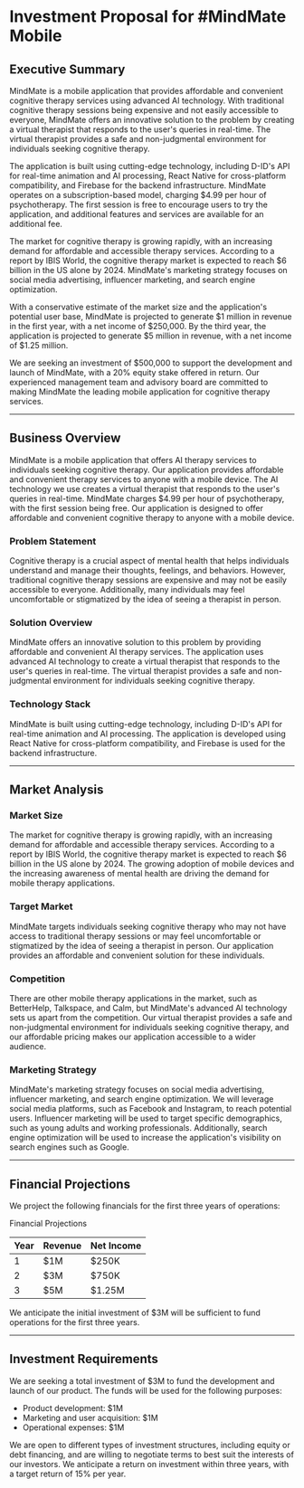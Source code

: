 # Investment Proposal for #MindMate Mobile

## Executive Summary

MindMate is a mobile application that provides affordable and convenient cognitive therapy services using advanced AI technology. With traditional cognitive therapy sessions being expensive and not easily accessible to everyone, MindMate offers an innovative solution to the problem by creating a virtual therapist that responds to the user's queries in real-time. The virtual therapist provides a safe and non-judgmental environment for individuals seeking cognitive therapy.

The application is built using cutting-edge technology, including D-ID's API for real-time animation and AI processing, React Native for cross-platform compatibility, and Firebase for the backend infrastructure. MindMate operates on a subscription-based model, charging $4.99 per hour of psychotherapy. The first session is free to encourage users to try the application, and additional features and services are available for an additional fee.

The market for cognitive therapy is growing rapidly, with an increasing demand for affordable and accessible therapy services. According to a report by IBIS World, the cognitive therapy market is expected to reach $6 billion in the US alone by 2024. MindMate's marketing strategy focuses on social media advertising, influencer marketing, and search engine optimization.

With a conservative estimate of the market size and the application's potential user base, MindMate is projected to generate $1 million in revenue in the first year, with a net income of $250,000. By the third year, the application is projected to generate $5 million in revenue, with a net income of $1.25 million.

We are seeking an investment of $500,000 to support the development and launch of MindMate, with a 20% equity stake offered in return. Our experienced management team and advisory board are committed to making MindMate the leading mobile application for cognitive therapy services.

---

## Business Overview

MindMate is a mobile application that offers AI therapy services to individuals seeking cognitive therapy. Our application provides affordable and convenient therapy services to anyone with a mobile device. The AI technology we use creates a virtual therapist that responds to the user's queries in real-time. MindMate charges $4.99 per hour of psychotherapy, with the first session being free. Our application is designed to offer affordable and convenient cognitive therapy to anyone with a mobile device.

### Problem Statement

Cognitive therapy is a crucial aspect of mental health that helps individuals understand and manage their thoughts, feelings, and behaviors. However, traditional cognitive therapy sessions are expensive and may not be easily accessible to everyone. Additionally, many individuals may feel uncomfortable or stigmatized by the idea of seeing a therapist in person.

### Solution Overview

MindMate offers an innovative solution to this problem by providing affordable and convenient AI therapy services. The application uses advanced AI technology to create a virtual therapist that responds to the user's queries in real-time. The virtual therapist provides a safe and non-judgmental environment for individuals seeking cognitive therapy.

### Technology Stack

MindMate is built using cutting-edge technology, including D-ID's API for real-time animation and AI processing. The application is developed using React Native for cross-platform compatibility, and Firebase is used for the backend infrastructure.

---

## Market Analysis

### Market Size

The market for cognitive therapy is growing rapidly, with an increasing demand for affordable and accessible therapy services. According to a report by IBIS World, the cognitive therapy market is expected to reach $6 billion in the US alone by 2024. The growing adoption of mobile devices and the increasing awareness of mental health are driving the demand for mobile therapy applications.

### Target Market

MindMate targets individuals seeking cognitive therapy who may not have access to traditional therapy sessions or may feel uncomfortable or stigmatized by the idea of seeing a therapist in person. Our application provides an affordable and convenient solution for these individuals.

### Competition

There are other mobile therapy applications in the market, such as BetterHelp, Talkspace, and Calm, but MindMate's advanced AI technology sets us apart from the competition. Our virtual therapist provides a safe and non-judgmental environment for individuals seeking cognitive therapy, and our affordable pricing makes our application accessible to a wider audience.

### Marketing Strategy

MindMate's marketing strategy focuses on social media advertising, influencer marketing, and search engine optimization. We will leverage social media platforms, such as Facebook and Instagram, to reach potential users. Influencer marketing will be used to target specific demographics, such as young adults and working professionals. Additionally, search engine optimization will be used to increase the application's visibility on search engines such as Google.

---

## Financial Projections
We project the following financials for the first three years of operations:

Financial Projections

| Year | Revenue | Net Income |
| ---- | ------- | ---------- |
| 1    | $1M     | $250K      |
| 2    | $3M     | $750K      |
| 3    | $5M     | $1.25M     |

We anticipate the initial investment of $3M will be sufficient to fund operations for the first three years.

---

## Investment Requirements
We are seeking a total investment of $3M to fund the development and launch of our product. The funds will be used for the following purposes:

- Product development: $1M
- Marketing and user acquisition: $1M
- Operational expenses: $1M

We are open to different types of investment structures, including equity or debt financing, and are willing to negotiate terms to best suit the interests of our investors. We anticipate a return on investment within three years, with a target return of 15% per year.
